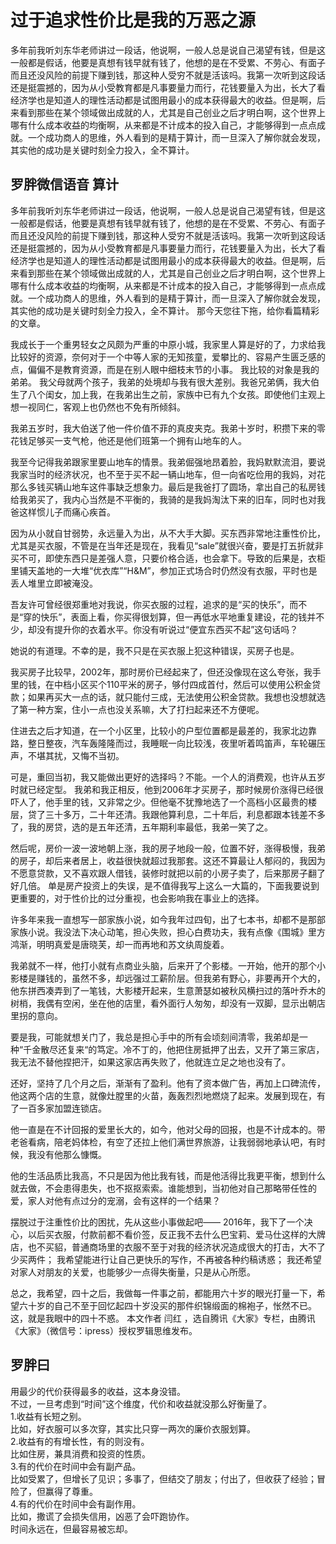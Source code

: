 # 过于追求性价比是我的万恶之源

多年前我听刘东华老师讲过一段话，他说啊，一般人总是说自己渴望有钱，但是这一般都是假话，他要是真想有钱早就有钱了，他想的是在不受累、不劳心、有面子而且还没风险的前提下赚到钱，那这种人受穷不就是活该吗。我第一次听到这段话还是挺震撼的，因为从小受教育都是凡事要量力而行，花钱要量入为出，长大了看经济学也是知道人的理性活动都是试图用最小的成本获得最大的收益。但是啊，后来看到那些在某个领域做出成就的人，尤其是自己创业之后才明白啊，这个世界上哪有什么成本收益的均衡啊，从来都是不计成本的投入自己，才能够得到一点点成就。一个成功商人的思维，外人看到的是精于算计，而一旦深入了解你就会发现，其实他的成功是关键时刻全力投入，全不算计。


## 罗胖微信语音 算计

多年前我听刘东华老师讲过一段话，他说啊，一般人总是说自己渴望有钱，但是这一般都是假话，他要是真想有钱早就有钱了，他想的是在不受累、不劳心、有面子而且还没风险的前提下赚到钱，那这种人受穷不就是活该吗。我第一次听到这段话还是挺震撼的，因为从小受教育都是凡事要量力而行，花钱要量入为出，长大了看经济学也是知道人的理性活动都是试图用最小的成本获得最大的收益。但是啊，后来看到那些在某个领域做出成就的人，尤其是自己创业之后才明白啊，这个世界上哪有什么成本收益的均衡啊，从来都是不计成本的投入自己，才能够得到一点点成就。一个成功商人的思维，外人看到的是精于算计，而一旦深入了解你就会发现，其实他的成功是关键时刻全力投入，全不算计。
那今天您往下拖，给你看篇精彩的文章。

我成长于一个重男轻女之风颇为严重的中原小城，我家里人算是好的了，力求给我比较好的资源，奈何对于一个中等人家的无知孩童，爱攀比的、容易产生匮乏感的点，偏偏不是教育资源，而是在别人眼中细枝末节的小事。
我比较的对象是我的弟弟。
我父母就两个孩子，我弟的处境却与我有很大差别。我爸兄弟俩，我大伯生了八个闺女，加上我，在我弟出生之前，家族中已有九个女孩。即使他们主观上想一视同仁，客观上也仍然也不免有所倾斜。

我弟五岁时，我大伯送了他一件价值不菲的真皮夹克。我弟十岁时，积攒下来的零花钱足够买一支气枪，他还是他们班第一个拥有山地车的人。

我至今记得我弟跟家里要山地车的情景。我弟倔强地昂着脸，我妈默默流泪，要说我家当时的经济状况，也不至于买不起一辆山地车，但一向省吃俭用的我妈，对花那么多钱买辆山地车这件事缺乏想象力。最后是我爸打了圆场，拿出自己的私房钱给我弟买了，我内心当然是不平衡的，我骑的是我妈淘汰下来的旧车，同时也对我爸这样惯儿子而痛心疾首。

因为从小就自甘弱势，永远量入为出，从不大手大脚。买东西非常地注重性价比，尤其是买衣服，不管是在当年还是现在，我看见“sale”就很兴奋，要是打五折就非买不可，即使东西只是差强人意，只要价格合适，也会拿下。导致的后果是，衣柜里铺天盖地的一大堆“优衣库”“H&M”，参加正式场合时仍然没有衣服，平时也是丢人堆里立即被淹没。

吾友许可曾经很郑重地对我说，你买衣服的过程，追求的是“买的快乐”，而不是“穿的快乐”，表面上看，你买得很划算，但一再低水平地重复建设，花的钱并不少，却没有提升你的衣着水平。你没有听说过“便宜东西买不起”这句话吗？

她说的有道理。不幸的是，我不只是在买衣服上犯这种错误，买房子也是。

我买房子比较早，2002年，那时房价已经起来了，但还没像现在这么夸张，我手里的钱，在中档小区买个110平米的房子，够付四成首付，然后可以使用公积金贷款；如果再买大一点的话，就只能付三成，无法使用公积金贷款。我想也没想就选了第一种方案，住小一点也没关系嘛，大了打扫起来还不方便呢。

住进去之后才知道，在一个小区里，比较小的户型位置都是最差的，我家北边靠路，整日整夜，汽车轰隆隆而过，我睡眠一向比较浅，夜里听着鸣笛声，车轮碾压声，不堪其扰，又悔不当初。

可是，重回当初，我又能做出更好的选择吗？不能。一个人的消费观，也许从五岁时就已经定型。
我弟和我正相反，他到2006年才买房子，那时候房价涨得已经很吓人了，他手里的钱，又非常之少。但他毫不犹豫地选了一个高档小区最贵的楼层，贷了三十多万，二十年还清。我跟他算利息，二十年后，利息都跟本钱差不多了，我的房贷，选的是五年还清，五年期利率最低，我弟一笑了之。

然后呢，房价一波一波地朝上涨，我的房子地段一般，位置不好，涨得极慢，我弟的房子，却后来者居上，收益很快就超过我那套。这还不算最让人郁闷的，我因为不愿意贷款，又不喜欢跟人借钱，装修时就把以前的小房子卖了，后来那房子翻了好几倍。
单是房产投资上的失误，是不值得我写上这么一大篇的，下面我要说到更重要的，对于性价比的过分重视，也会影响我在事业上的选择。

许多年来我一直想写一部家族小说，如今我年过四旬，出了七本书，却都不是那部家族小说。我没法下决心动笔，担心失败，担心白费功夫，我有点像《围城》里方鸿渐，明明真爱是唐晓芙，却一而再地和苏文纨周旋着。

我弟就不一样，他打小就有点商业头脑，后来开了个影楼。一开始，他开的那个小影楼是赚钱的，虽然不多，却远强过工薪阶层。但我弟有野心，非要再开个大的，他东拼西凑弄到了一笔钱，大影楼开起来，生意萧瑟如被秋风横扫过的落叶乔木的树梢，我偶有空闲，坐在他的店里，看外面行人匆匆，却没有一双脚，显示出朝店里拐的意向。

要是我，可能就想关门了，我总是担心手中的所有会顷刻间清零，我弟却是一种“千金散尽还复来“的笃定。冷不丁的，他把住房抵押了出去，又开了第三家店，我无法不替他捏把汗，如果这家店再失败了，他就连立足之地也没有了。

还好，坚持了几个月之后，渐渐有了盈利。他有了资本做广告，再加上口碑流传，他这两个店的生意，就像灶膛里的火苗，轰轰烈烈地燃烧了起来。发展到现在，有了一百多家加盟连锁店。

他一直是在不计回报的爱里长大的，如今，他对父母的回报，也是不计成本的。带老爸看病，陪老妈体检，有空了还拉上他们满世界旅游，让我弱弱地承认吧，有时候，我没有他那么慷慨。

他的生活品质比我高，不只是因为他比我有钱，而是他活得比我更平衡，想到什么就去做，不会患得患失，也不抠抠索索。谁能想到，当初他对自己那略带任性的爱，家人对他有点过分的宠溺，会有这样的一个结果？


摆脱过于注重性价比的困扰，先从这些小事做起吧——
2016年，我下了一个决心，以后买衣服，付款前都不看价签，反正我不去什么巴宝莉、爱马仕这样的大牌店，也不买貂，普通商场里的衣服不至于对我的经济状况造成很大的打击，大不了少买两件；
我希望能进行让自己更快乐的写作，不再被各种约稿诱惑；
我还希望对家人对朋友的关爱，也能够少一点得失衡量，只是从心所愿。

总之，我希望，四十之后，我做每一件事之前，都能用六十岁的眼光打量一下，希望六十岁的自己不至于回忆起四十岁没买的那件织锦缎面的棉袍子，怅然不已。
这，就是我眼中的四十不惑。
本文作者 闫红 ，选自腾讯《大家》专栏，由腾讯《大家》（微信号：ipress）授权罗辑思维发布。
## 罗胖曰
用最少的代价获得最多的收益，这本身没错。  
不过，一旦考虑到“时间”这个维度，代价和收益就没那么好衡量了。  
1.收益有长短之别。  
比如，好衣服可以多次穿，其实比只穿一两次的廉价衣服划算。  
2.收益有的有增长性，有的则没有。  
比如住房，兼具消费和投资的性质。  
3.有的代价在时间中会有副产品。  
比如受累了，但增长了见识；多事了，但结交了朋友；付出了，但收获了经验；冒险了，但赢得了尊重。  
4.有的代价在时间中会有副作用。  
比如，撒谎了会损失信用，凶恶了会吓跑协作。  
时间永远在，但最容易被忘却。  